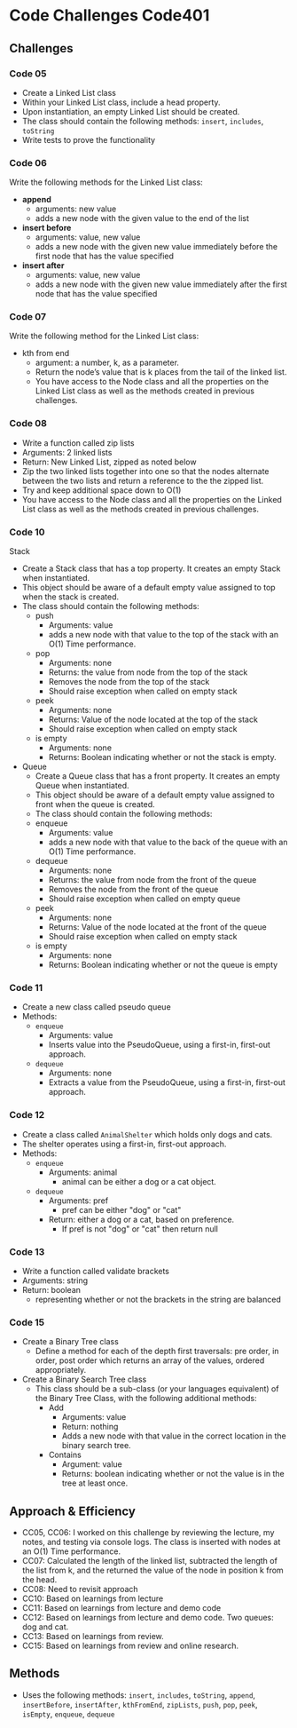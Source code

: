 # Code Challenges Code401

## Challenges

### Code 05

* Create a Linked List class
* Within your Linked List class, include a head property.
* Upon instantiation, an empty Linked List should be created.
* The class should contain the following methods: `insert`, `includes`, `toString`
* Write tests to prove the functionality

### Code 06

Write the following methods for the Linked List class:

* **append**
  * arguments: new value
  * adds a new node with the given value to the end of the list
* **insert before**
  * arguments: value, new value
  * adds a new node with the given new value immediately before the first node that has the value specified
* **insert after**
  * arguments: value, new value
  * adds a new node with the given new value immediately after the first node that has the value specified

### Code 07

Write the following method for the Linked List class:

* kth from end
  * argument: a number, k, as a parameter.
  * Return the node’s value that is k places from the tail of the linked list.
  * You have access to the Node class and all the properties on the Linked List class as well as the methods created in previous challenges.

### Code 08

* Write a function called zip lists
* Arguments: 2 linked lists
* Return: New Linked List, zipped as noted below
* Zip the two linked lists together into one so that the nodes alternate between the two lists and return a reference to the the zipped list.
* Try and keep additional space down to O(1)
* You have access to the Node class and all the properties on the Linked List class as well as the methods created in previous challenges.

### Code 10

Stack

* Create a Stack class that has a top property. It creates an empty Stack when instantiated.
* This object should be aware of a default empty value assigned to top when the stack is created.
* The class should contain the following methods:
  * push
    * Arguments: value
    * adds a new node with that value to the top of the stack with an O(1) Time performance.
  * pop
    * Arguments: none
    * Returns: the value from node from the top of the stack
    * Removes the node from the top of the stack
    * Should raise exception when called on empty stack
  * peek
    * Arguments: none
    * Returns: Value of the node located at the top of the stack
    * Should raise exception when called on empty stack
  * is empty
    * Arguments: none
    * Returns: Boolean indicating whether or not the stack is empty.
* Queue
  * Create a Queue class that has a front property. It creates an empty Queue when instantiated.
  * This object should be aware of a default empty value assigned to front when the queue is created.
  * The class should contain the following methods:
  * enqueue
    * Arguments: value
    * adds a new node with that value to the back of the queue with an O(1) Time performance.
  * dequeue
    * Arguments: none
    * Returns: the value from node from the front of the queue
    * Removes the node from the front of the queue
    * Should raise exception when called on empty queue
  * peek
    * Arguments: none
    * Returns: Value of the node located at the front of the queue
    * Should raise exception when called on empty stack
  * is empty
    * Arguments: none
    * Returns: Boolean indicating whether or not the queue is empty

### Code 11

* Create a new class called pseudo queue
* Methods:
  * `enqueue`
    * Arguments: value
    * Inserts value into the PseudoQueue, using a first-in, first-out approach.
  * `dequeue`
    * Arguments: none
    * Extracts a value from the PseudoQueue, using a first-in, first-out approach.

### Code 12

* Create a class called `AnimalShelter` which holds only dogs and cats.
* The shelter operates using a first-in, first-out approach.
* Methods:
  * `enqueue`
    * Arguments: animal
      * animal can be either a dog or a cat object.
  * `dequeue`
    * Arguments: pref
      * pref can be either "dog" or "cat"
    * Return: either a dog or a cat, based on preference.
      * If pref is not "dog" or "cat" then return null

### Code 13

* Write a function called validate brackets
* Arguments: string
* Return: boolean
  * representing whether or not the brackets in the string are balanced

### Code 15

* Create a Binary Tree class
  * Define a method for each of the depth first traversals: pre order, in order, post order which returns an array of the values, ordered appropriately.
* Create a Binary Search Tree class
  * This class should be a sub-class (or your languages equivalent) of the Binary Tree Class, with the following additional methods:
    * Add
      * Arguments: value
      * Return: nothing
      * Adds a new node with that value in the correct location in the binary search tree.
    * Contains
      * Argument: value
      * Returns: boolean indicating whether or not the value is in the tree at least once.

## Approach & Efficiency

* CC05, CC06: I worked on this challenge by reviewing the lecture, my notes, and testing via console logs. The class is inserted with nodes at an O(1) Time performance.
* CC07: Calculated the length of the linked list, subtracted the length of the list from k, and the returned the value of the node in position k from the head.
* CC08: Need to revisit approach
* CC10: Based on learnings from lecture
* CC11: Based on learnings from lecture and demo code
* CC12: Based on learnings from lecture and demo code. Two queues: dog and cat.
* CC13: Based on learnings from review.
* CC15: Based on learnings from review and online research.

## Methods

* Uses the following methods: `insert`, `includes`, `toString`, `append`, `insertBefore`, `insertAfter`, `kthFromEnd`, `zipLists`, `push`, `pop`, `peek`, `isEmpty`, `enqueue`, `dequeue`
